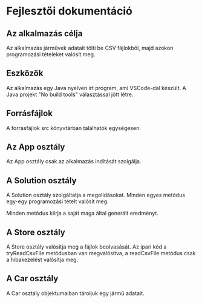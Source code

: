 # Fejlesztői dokumentáció

## Az alkalmazás célja

Az alkalmazás járművek adatait tölti be CSV fájlokból, majd azokon programozási tételeket valósít meg.

## Eszközök

Az alkalmazás egy Java nyelven írt program, ami VSCode-dal készült. A Java projekt "No build tools" választással jött létre.

## Forrásfájlok

A forrásfájlok src könyvtárban találhatók egységesen.

## Az App osztály

Az App osztály csak az alkalmazás indítását szolgálja.

## A Solution osztály

A Solution osztály szolgáltatja a megolldásokat. Minden egyes metódus egy-egy programozási tételt valósít meg.

Minden metódus kiírja a saját maga által generált eredményt.

## A Store osztály

A Store osztály valósítja meg a fájlok beolvasását. Az ipari kód a tryReadCsvFile metódusban van megvalósítva, a readCsvFile metódus csak a hibakezelést valósítja meg. 

## A Car osztály

A Car osztály objektumaiban tároljuk egy jármű adatait.